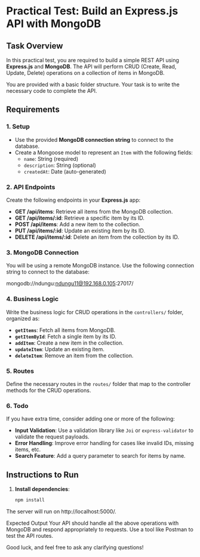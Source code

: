 # Practical Test: Build an Express.js API with MongoDB

## Task Overview

In this practical test, you are required to build a simple REST API using **Express.js** and **MongoDB**. The API will perform CRUD (Create, Read, Update, Delete) operations on a collection of items in MongoDB.

You are provided with a basic folder structure. Your task is to write the necessary code to complete the API.

## Requirements

### 1. Setup

- Use the provided **MongoDB connection string** to connect to the database.
- Create a Mongoose model to represent an `Item` with the following fields:
  - `name`: String (required)
  - `description`: String (optional)
  - `createdAt`: Date (auto-generated)

### 2. API Endpoints

Create the following endpoints in your **Express.js** app:

- **GET /api/items**: Retrieve all items from the MongoDB collection.
- **GET /api/items/:id**: Retrieve a specific item by its ID.
- **POST /api/items**: Add a new item to the collection.
- **PUT /api/items/:id**: Update an existing item by its ID.
- **DELETE /api/items/:id**: Delete an item from the collection by its ID.

### 3. MongoDB Connection

You will be using a remote MongoDB instance. Use the following connection string to connect to the database:

mongodb://ndungu:ndungu11@192.168.0.105:27017/


### 4. Business Logic

Write the business logic for CRUD operations in the `controllers/` folder, organized as:

- **`getItems`**: Fetch all items from MongoDB.
- **`getItemById`**: Fetch a single item by its ID.
- **`addItem`**: Create a new item in the collection.
- **`updateItem`**: Update an existing item.
- **`deleteItem`**: Remove an item from the collection.

### 5. Routes

Define the necessary routes in the `routes/` folder that map to the controller methods for the CRUD operations.

### 6. Todo

If you have extra time, consider adding one or more of the following:
- **Input Validation**: Use a validation library like `Joi` or `express-validator` to validate the request payloads.
- **Error Handling**: Improve error handling for cases like invalid IDs, missing items, etc.
- **Search Feature**: Add a query parameter to search for items by name.

## Instructions to Run

1. **Install dependencies**:
   ```bash
   npm install
The server will run on http://localhost:5000/.

Expected Output
Your API should handle all the above operations with MongoDB and respond appropriately to requests. Use a tool like Postman to test the API routes.

Good luck, and feel free to ask any clarifying questions!
